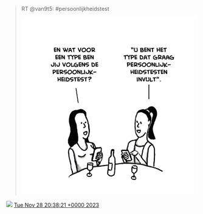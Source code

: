 > RT @van9t5: \#persoonlijkheidstest 
> 
> ![](../../media/1729600638508503469-GAC6qupXoAAdXYq.jpg)

<img src="../../media/tweet.ico" width="12" /> [Tue Nov 28 20:38:21 +0000 2023](https://twitter.com/DromerDenker/status/1729600638508503469)